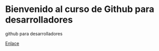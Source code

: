 # Bienvenido al curso de Github para desarrolladores

github para desarrolladores

[Enlace](https://github.com/xoctuchan/github-para-desarrrolladores)
